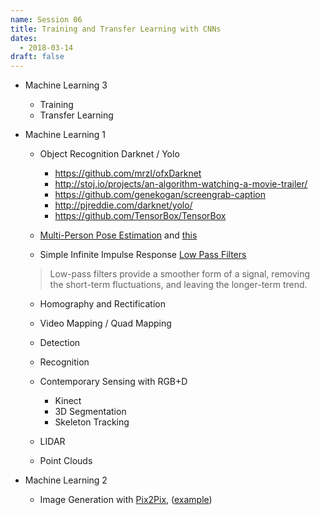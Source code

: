 ```yaml
---
name: Session 06
title: Training and Transfer Learning with CNNs
dates:
  - 2018-03-14
draft: false
---
```


-   Machine Learning 3
    -   Training
    -   Transfer Learning



- Machine Learning 1
  - Object Recognition Darknet / Yolo
    - https://github.com/mrzl/ofxDarknet
    - http://stoj.io/projects/an-algorithm-watching-a-movie-trailer/
    - https://github.com/genekogan/screengrab-caption
    - http://pjreddie.com/darknet/yolo/
    - https://github.com/TensorBox/TensorBox
  - [Multi-Person Pose Estimation](https://www.youtube.com/watch?v=pW6nZXeWlGM) and [this](https://github.com/ZheC/Realtime_Multi-Person_Pose_Estimation)

  - Simple Infinite Impulse Response [Low Pass Filters](https://en.wikipedia.org/wiki/Low-pass_filter#Simple_infinite_impulse_response_filter)
   > Low-pass filters provide a smoother form of a signal, removing the short-term fluctuations, and leaving the longer-term trend.

  - Homography and Rectification
  - Video Mapping / Quad Mapping
  - Detection
  - Recognition

  - Contemporary Sensing with RGB+D
    - Kinect
    - 3D Segmentation
    - Skeleton Tracking
  - LIDAR
  - Point Clouds

- Machine Learning 2
  - Image Generation with [Pix2Pix](https://github.com/phillipi/pix2pix), ([example](https://github.com/brangerbriz/docker-StackGAN))
